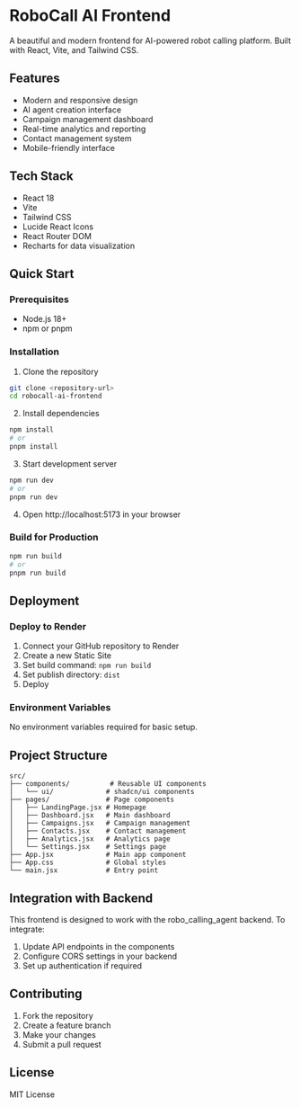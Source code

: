 # RoboCall AI Frontend

A beautiful and modern frontend for AI-powered robot calling platform. Built with React, Vite, and Tailwind CSS.

## Features

- Modern and responsive design
- AI agent creation interface
- Campaign management dashboard
- Real-time analytics and reporting
- Contact management system
- Mobile-friendly interface

## Tech Stack

- React 18
- Vite
- Tailwind CSS
- Lucide React Icons
- React Router DOM
- Recharts for data visualization

## Quick Start

### Prerequisites

- Node.js 18+ 
- npm or pnpm

### Installation

1. Clone the repository
```bash
git clone <repository-url>
cd robocall-ai-frontend
```

2. Install dependencies
```bash
npm install
# or
pnpm install
```

3. Start development server
```bash
npm run dev
# or
pnpm run dev
```

4. Open http://localhost:5173 in your browser

### Build for Production

```bash
npm run build
# or
pnpm run build
```

## Deployment

### Deploy to Render

1. Connect your GitHub repository to Render
2. Create a new Static Site
3. Set build command: `npm run build`
4. Set publish directory: `dist`
5. Deploy

### Environment Variables

No environment variables required for basic setup.

## Project Structure

```
src/
├── components/          # Reusable UI components
│   └── ui/             # shadcn/ui components
├── pages/              # Page components
│   ├── LandingPage.jsx # Homepage
│   ├── Dashboard.jsx   # Main dashboard
│   ├── Campaigns.jsx   # Campaign management
│   ├── Contacts.jsx    # Contact management
│   ├── Analytics.jsx   # Analytics page
│   └── Settings.jsx    # Settings page
├── App.jsx             # Main app component
├── App.css             # Global styles
└── main.jsx            # Entry point
```

## Integration with Backend

This frontend is designed to work with the robo_calling_agent backend. To integrate:

1. Update API endpoints in the components
2. Configure CORS settings in your backend
3. Set up authentication if required

## Contributing

1. Fork the repository
2. Create a feature branch
3. Make your changes
4. Submit a pull request

## License

MIT License

